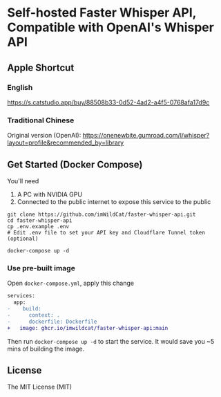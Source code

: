# Self-hosted Faster Whisper API, Compatible with OpenAI's Whisper API

## Apple Shortcut


### English 

<https://s.catstudio.app/buy/88508b33-0d52-4ad2-a4f5-0768afa17d9c>

### Traditional Chinese

Original version (OpenAI): <https://onenewbite.gumroad.com/l/whisper?layout=profile&recommended_by=library>


## Get Started (Docker Compose)

You'll need

1. A PC with NVIDIA GPU
2. Connected to the public internet to expose this service to the public

```shell
git clone https://github.com/imWildCat/faster-whisper-api.git
cd faster-whisper-api
cp .env.example .env
# Edit .env file to set your API key and Cloudflare Tunnel token (optional)

docker-compose up -d
```

### Use pre-built image

Open `docker-compose.yml`, apply this change

```diff
services:
  app:
-    build:
-      context: .
-      dockerfile: Dockerfile
+   image: ghcr.io/imwildcat/faster-whisper-api:main
````

Then run `docker-compose up -d` to start the service.
It would save you ~5 mins of building the image.


## License

The MIT License (MIT)
